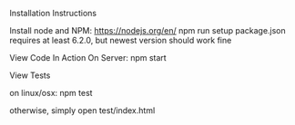 Installation Instructions

Install node and NPM: https://nodejs.org/en/
npm run setup
package.json requires at least 6.2.0, but newest version should work fine


View Code In Action On Server:
npm start


View Tests

on linux/osx:
npm test

otherwise, simply open test/index.html
